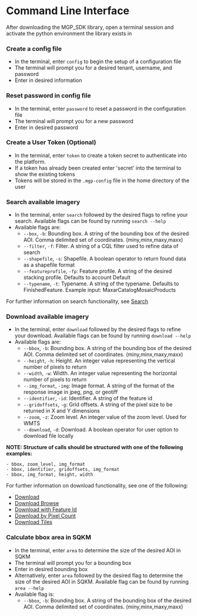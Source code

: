 # Command Line Interface
After downloading the MGP_SDK library, open a terminal session and activate the python environment the library exists in

### Create a config file
- In the terminal, enter `config` to begin the setup of a configuration file
- The terminal will prompt you for a desired tenant, username, and password
- Enter in desired information

### Reset password in config file
- In the terminal, enter `password` to reset a password in the configuration file
- The terminal will prompt you for a new password
- Enter in desired password

### Create a User Token (Optional)
- In the terminal, enter `token` to create a token secret to authenticate into the platform.
- If a token has already been created enter 'secret' into the terminal to show the existing tokens
- Tokens will be stored in the `.mgp-config` file in the home directory of the user


### Search available imagery
- In the terminal, enter `search` followed by the desired flags to refine your search. Available flags can be found by running `search --help`
- Available flags are:
  - `--box`, `-b`: Bounding box. A string of the bounding box of the desired AOI. Comma delimited set of coordinates. (miny,minx,maxy,maxx)
  - `--filter`, `-f`: Filter. A string of a CQL filter used to refine data of search
  - `--shapefile`, `-s`: Shapefile. A boolean operator to return found data as a shapefile format
  - `--featureprofile`, `-fp`: Feature profile. A string of the desired stacking profile. Defaults to account Default
  - `--typename`, `-t`: Typename. A string of the typename. Defaults to FinishedFeature. Example input: MaxarCatalogMosaicProducts


For further information on search functionality, see [Search](ogc/image_search.md)

### Download available imagery
- In the terminal, enter `download` followed by the desired flags to refine your download. Available flags can be found by running `download --help`
- Available flags are:
  - `--bbox`, `-b`: Bounding box. A string of the bounding box of the desired AOI. Comma delimited set of coordinates. (miny,minx,maxy,maxx)
  - `--height`, `-h`: Height. An integer value representing the vertical number of pixels to return
  - `--width`, `-w`: Width. An integer value representing the horizontal number of pixels to return
  - `--img_format`, `-img`: Image format. A string of the format of the response image in jpeg, png, or geotiff
  - `--identifier`, `-id`: Identifier. A string of the feature id
  - `--gridoffsets`, `-g`: Grid offsets. A string of the pixel size to be returned in X and Y dimensions
  - `--zoom`, `-z`: Zoom level. An integer value of the zoom level. Used for WMTS
  - `--download`, `-d`: Download. A boolean operator for user option to download file locally
  
**NOTE: Structure of calls should be structured with one of the following examples:**
  
	- bbox, zoom_level, img_format
	- bbox, identifier, gridoffsets, img_format
	- bbox, img_format, height, width

For further information on download functionality, see one of the following:

- [Download](ogc/download_image.md)
- [Download Browse](ogc/download_browse_image.md)
- [Download with Feature Id](ogc/download_image_featureid.md)
- [Download by Pixel Count](ogc/download_image_pixel_count.md)
- [Download Tiles](ogc/download_tiles.md)


### Calculate bbox area in SQKM
- In the terminal, enter `area` to determine the size of the desired AOI in SQKM
- The terminal will prompt you for a bounding box
- Enter in desired bounding box
- Alternatively, enter `area` followed by the desired flag to determine the size of the desired AOI in SQKM. Available flag can be found by running `area --help`
- Available flag is:
  - `--bbox`, `-b`: Bounding box. A string of the bounding box of the desired AOI. Comma delimited set of coordinates. (miny,minx,maxy,maxx)
